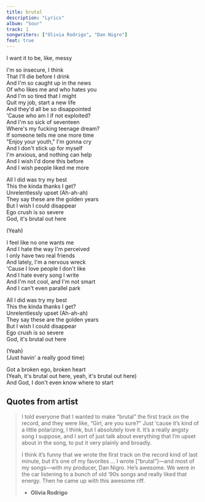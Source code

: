 ```yaml
---
title: brutal
description: "Lyrics"
album: "Sour"
track: 1
songwriters: ["Olivia Rodrigo", "Dan Nigro"]
feat: true
---
```


<p className="intro">
I want it to be, like, messy <br />
</p>

<p className="verse-one">
I'm so insecure, I think <br />
That I'll die before I drink <br />
And I'm so caught up in the news <br />
Of who likes me and who hates you <br />
And I'm so tired that I might <br />
Quit my job, start a new life <br />
And they'd all be so disappointed <br />
'Cause who am I if not exploited? <br />
And I'm so sick of seventeen <br />
Where's my fucking teenage dream? <br />
If someone tells me one more time <br />
"Enjoy your youth," I'm gonna cry <br />
And I don't stick up for myself <br />
I'm anxious, and nothing can help <br />
And I wish I'd done this before <br />
And I wish people liked me more <br />
</p>

<p className="chorus">
All I did was try my best <br />
This the kinda thanks I get? <br />
Unrelentlessly upset (Ah-ah-ah) <br />
They say these are the golden years <br />
But I wish I could disappear <br />
Ego crush is so severe <br />
God, it's brutal out here <br />
</p>

<p className="post-chorus">
(Yeah) <br />
</p>

<p className="verse-two">
I feel like no one wants me <br />
And I hate the way I'm perceived <br />
I only have two real friends <br />
And lately, I'm a nervous wreck <br />
'Cause I love people I don't like <br />
And I hate every song I write <br />
And I'm not cool, and I'm not smart <br />
And I can't even parallel park <br />
</p>

<p className="chorus">
All I did was try my best <br />
This the kinda thanks I get? <br />
Unrelentlessly upset (Ah-ah-ah) <br />
They say these are the golden years <br />
But I wish I could disappear <br />
Ego crush is so severe <br />
God, it's brutal out here <br />
</p>

<p className="post-chorus">
(Yeah) <br />
(Just havin' a really good time) <br />
</p>

<p className="outro">
Got a broken ego, broken heart <br />
(Yeah, it's brutal out here, yeah, it's brutal out here) <br />
And God, I don't even know where to start <br />
</p>

## Quotes from artist

<blockquote>
I told everyone that I wanted to make “brutal” the first track on the record, and they were like, “Girl, are you sure?” Just ‘cause it’s kind of a little polarizing, I think, but I absolutely love it. It’s a really angsty song I suppose, and I sort of just talk about everything that I’m upset about in the song, to put it very plainly and broadly.

I think it’s funny that we wrote the first track on the record kind of last minute, but it’s one of my favorites … I wrote [“brutal”]—and most of my songs—with my producer, Dan Nigro. He’s awesome. We were in the car listening to a bunch of old ‘90s songs and really liked that energy. Then he came up with this awesome riff.
<br />
<b>

- Olivia Rodrigo
  </b>

</blockquote>
